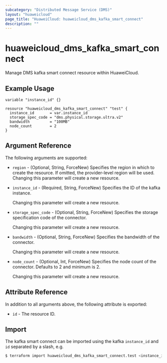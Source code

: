 ```yaml
---
subcategory: "Distributed Message Service (DMS)"
layout: "huaweicloud"
page_title: "HuaweiCloud: huaweicloud_dms_kafka_smart_connect"
description: ""
---
```


# huaweicloud_dms_kafka_smart_connect

Manage DMS kafka smart connect resource within HuaweiCloud.

## Example Usage

```hcl
variable "instance_id" {}

resource "huaweicloud_dms_kafka_smart_connect" "test" {
  instance_id       = var.instance_id
  storage_spec_code = "dms.physical.storage.ultra.v2"
  bandwidth         = "100MB"
  node_count        = 2
}
```

## Argument Reference

The following arguments are supported:

* `region` - (Optional, String, ForceNew) Specifies the region in which to create the resource.
  If omitted, the provider-level region will be used. Changing this parameter will create a new resource.

* `instance_id` - (Required, String, ForceNew) Specifies the ID of the kafka instance.

  Changing this parameter will create a new resource.

* `storage_spec_code` - (Optional, String, ForceNew) Specifies the storage specification code of the connector.

  Changing this parameter will create a new resource.

* `bandwidth` - (Optional, String, ForceNew) Specifies the bandwidth of the connector.

  Changing this parameter will create a new resource.

* `node_count` - (Optional, Int, ForceNew) Specifies the node count of the connector. Defaults to 2 and minimum is 2.

  Changing this parameter will create a new resource.

## Attribute Reference

In addition to all arguments above, the following attribute is exported:

* `id` - The resource ID.

## Import

The kafka smart connect can be imported using the kafka `instance_id` and `id` separated by a slash, e.g.

```bash
$ terraform import huaweicloud_dms_kafka_smart_connect.test <instance_id>/<id>
```
